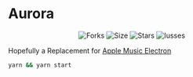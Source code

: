 # Aurora
<div align="center">
   <img alt="Forks" src="https://img.shields.io/github/commit-activity/w/Zolvy/Aurora?style=for-the-badge"></a>
   <img alt="Size" src="https://img.shields.io/github/repo-size/Zolvy/Aurora?style=for-the-badge"></a>
   <img alt="Stars" src="https://img.shields.io/github/stars/Zolvy/Aurora?style=for-the-badge"></a>
   <img alt="Iusses" src="https://img.shields.io/github/issues/Zolvy/Aurora?style=for-the-badge"></a>
</div>

Hopefully a Replacement for [Apple Music Electron](https://github.com/Zolvy/Apple-Music-Electron)

```bash
yarn && yarn start
